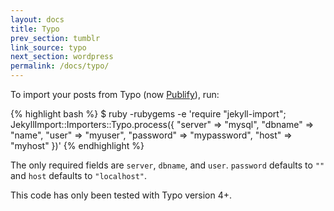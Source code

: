 ```yaml
---
layout: docs
title: Typo
prev_section: tumblr
link_source: typo
next_section: wordpress
permalink: /docs/typo/
---
```


To import your posts from Typo (now [Publify](http://publify.co)), run:

{% highlight bash %}
$ ruby -rubygems -e 'require "jekyll-import";
    JekyllImport::Importers::Typo.process({
      "server"   => "mysql",
      "dbname"   => "name",
      "user"     => "myuser",
      "password" => "mypassword",
      "host"     => "myhost"
    })'
{% endhighlight %}

The only required fields are `server`, `dbname`, and `user`. `password`
defaults to `""` and `host` defaults to `"localhost"`.

This code has only been tested with Typo version 4+.
